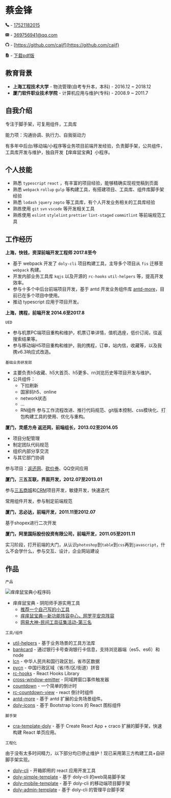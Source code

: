 # 蔡金锋

<svg xmlns="http://www.w3.org/2000/svg" width="12px" height="12px" fill="rgba(51, 51, 51, 1)" viewBox="0 0 16 16" aria-hidden="true" focusable="false"><path fill-rule="evenodd" d="M1.885.511a1.745 1.745 0 0 1 2.61.163L6.29 2.98c.329.423.445.974.315 1.494l-.547 2.19a.678.678 0 0 0 .178.643l2.457 2.457a.678.678 0 0 0 .644.178l2.189-.547a1.745 1.745 0 0 1 1.494.315l2.306 1.794c.829.645.905 1.87.163 2.611l-1.034 1.034c-.74.74-1.846 1.065-2.877.702a18.634 18.634 0 0 1-7.01-4.42 18.634 18.634 0 0 1-4.42-7.009c-.362-1.03-.037-2.137.703-2.877L1.885.511z"></path></svg> - <a href="tel:17521182015">17521182015</a>

<svg xmlns="http://www.w3.org/2000/svg" width="12px" height="12px" fill="rgba(51, 51, 51, 1)" viewBox="0 0 16 16" aria-hidden="true" focusable="false"><path d="M.05 3.555A2 2 0 0 1 2 2h12a2 2 0 0 1 1.95 1.555L8 8.414.05 3.555ZM0 4.697v7.104l5.803-3.558L0 4.697ZM6.761 8.83l-6.57 4.027A2 2 0 0 0 2 14h12a2 2 0 0 0 1.808-1.144l-6.57-4.027L8 9.586l-1.239-.757Zm3.436-.586L16 11.801V4.697l-5.803 3.546Z"></path></svg> - [369756941@qq.com](mailto:369756941@qq.com)

<svg xmlns="http://www.w3.org/2000/svg" width="12px" height="12px" fill="rgba(51, 51, 51, 1)" viewBox="0 0 16 16" aria-hidden="true" focusable="false"><path d="M8 0C3.58 0 0 3.58 0 8c0 3.54 2.29 6.53 5.47 7.59.4.07.55-.17.55-.38 0-.19-.01-.82-.01-1.49-2.01.37-2.53-.49-2.69-.94-.09-.23-.48-.94-.82-1.13-.28-.15-.68-.52-.01-.53.63-.01 1.08.58 1.23.82.72 1.21 1.87.87 2.33.66.07-.52.28-.87.51-1.07-1.78-.2-3.64-.89-3.64-3.95 0-.87.31-1.59.82-2.15-.08-.2-.36-1.02.08-2.12 0 0 .67-.21 2.2.82.64-.18 1.32-.27 2-.27.68 0 1.36.09 2 .27 1.53-1.04 2.2-.82 2.2-.82.44 1.1.16 1.92.08 2.12.51.56.82 1.27.82 2.15 0 3.07-1.87 3.75-3.65 3.95.29.25.54.73.54 1.48 0 1.07-.01 1.93-.01 2.2 0 .21.15.46.55.38A8.012 8.012 0 0 0 16 8c0-4.42-3.58-8-8-8z"></path></svg> - [https://github.com/caijf](https://github.com/caijf)

<svg xmlns="http://www.w3.org/2000/svg" width="12px" height="12px" fill="rgba(51, 51, 51, 1)" viewBox="0 0 16 16" aria-hidden="true" focusable="false"><path d="M5.523 12.424c.14-.082.293-.162.459-.238a7.878 7.878 0 0 1-.45.606c-.28.337-.498.516-.635.572a.266.266 0 0 1-.035.012.282.282 0 0 1-.026-.044c-.056-.11-.054-.216.04-.36.106-.165.319-.354.647-.548zm2.455-1.647c-.119.025-.237.05-.356.078a21.148 21.148 0 0 0 .5-1.05 12.045 12.045 0 0 0 .51.858c-.217.032-.436.07-.654.114zm2.525.939a3.881 3.881 0 0 1-.435-.41c.228.005.434.022.612.054.317.057.466.147.518.209a.095.095 0 0 1 .026.064.436.436 0 0 1-.06.2.307.307 0 0 1-.094.124.107.107 0 0 1-.069.015c-.09-.003-.258-.066-.498-.256zM8.278 6.97c-.04.244-.108.524-.2.829a4.86 4.86 0 0 1-.089-.346c-.076-.353-.087-.63-.046-.822.038-.177.11-.248.196-.283a.517.517 0 0 1 .145-.04c.013.03.028.092.032.198.005.122-.007.277-.038.465z"></path><path fill-rule="evenodd" d="M4 0h5.293A1 1 0 0 1 10 .293L13.707 4a1 1 0 0 1 .293.707V14a2 2 0 0 1-2 2H4a2 2 0 0 1-2-2V2a2 2 0 0 1 2-2zm5.5 1.5v2a1 1 0 0 0 1 1h2l-3-3zM4.165 13.668c.09.18.23.343.438.419.207.075.412.04.58-.03.318-.13.635-.436.926-.786.333-.401.683-.927 1.021-1.51a11.651 11.651 0 0 1 1.997-.406c.3.383.61.713.91.95.28.22.603.403.934.417a.856.856 0 0 0 .51-.138c.155-.101.27-.247.354-.416.09-.181.145-.37.138-.563a.844.844 0 0 0-.2-.518c-.226-.27-.596-.4-.96-.465a5.76 5.76 0 0 0-1.335-.05 10.954 10.954 0 0 1-.98-1.686c.25-.66.437-1.284.52-1.794.036-.218.055-.426.048-.614a1.238 1.238 0 0 0-.127-.538.7.7 0 0 0-.477-.365c-.202-.043-.41 0-.601.077-.377.15-.576.47-.651.823-.073.34-.04.736.046 1.136.088.406.238.848.43 1.295a19.697 19.697 0 0 1-1.062 2.227 7.662 7.662 0 0 0-1.482.645c-.37.22-.699.48-.897.787-.21.326-.275.714-.08 1.103z"></path></svg> - [下载pdf版](http://www.caijinfeng.com/resume/caijinfeng.pdf)

## 教育背景

- **上海工程技术大学** - 物流管理(自考专升本，本科) - 2016.12 ~ 2018.12
- **厦门软件职业技术学院** - 计算机应用与维护(专科) - 2008.9 ~ 2011.7

## 自我介绍

专注于脚手架，可复用组件，工具库

能力项：沟通协调、执行力、自我驱动力

有多年中后台/移动端/小程序等业务项目前端开发经验，负责脚手架，公共组件，工具库开发与维护，独自开发【痒痒鼠宝典】小程序。

## 个人技能

- 熟悉 `typescript` `react` ，有丰富的项目经验，能够精确实现视觉稿到页面
- 熟悉 `webpack` `rollup` `gulp` 等构建工具，有搭建项目、工具库、组件库脚手架经验
- 熟悉 `lodash` `jquery` `zepto` 等工具库，有个人开发业务相关的工具库经验
- 熟练使用 `git` `svn` `vscode` 等开发相关工具
- 熟练使用 `eslint` `stylelint` `prettier` `lint-staged` `commitlint` 等前端规范工具

## 工作经历

**上海，快钱，资深前端开发工程师 2017.8至今**

- 基于 webpack 开发了 `doly-cli` 项目构建工具，主导多个项目从 `fis` 迁移至 `webpack` 构建。
- 开发内部业务工具库 `kqjs` 以及开源的 `rc-hooks` `util-helpers` 等，提高开发效率。
- 参与十多个中后台前端项目开发，基于 antd 开发业务组件库 [antd-more](https://github.com/doly-dev/antd-more)，目前已在多个项目中使用。
- 推动 typescript 应用于项目开发。

**上海，携程，前端开发 2014.6至2017.8**

`UED`

- 参与机票PC端项目重构和维护，机票订单详情，值机选座，低价订阅，往返搜索结果等。
- 参与移动端H5项目重构和维护，我的携程，订单，站内信，收藏等，以及我携v6.3响应式改造。

`基础业务研发部`

- 主要负责h5收藏、h5大首页、h5更多、rn浏览历史等项目开发与维护。
- 公共组件：
	- 下拉刷新
	- 国家码h5、online
	- network状态
	- ...
	- RN组件
参与工作流程改进、推行代码规范、git版本控制、css模块化、打包构建工具的使用、优化与重构。

**厦门，灵感方舟 返还网，前端组长，2013.02至2014.05**

- 项目分配管理
- 制定团队代码规范
- 组织内部分享交流
- 与其它部门协调

参与项目：[返还网](http://www.fanhuan.com/)、[砍价券](http://www.kanjia.com/)、QQ空间应用

**厦门，三五互联，界面开发，2012.07至2013.01**

参与[三五商城](http://mall.35.com/)和[CRM](http://crmdemo.35.com/index/index.aspx)项目开发，敏捷开发，快速迭代

常用组件开发，参与制定前端规范

**厦门，志必达，前端开发，2011.11至2012.07**

基于shopex进行二次开发

**厦门，阿里国际股份投资有限公司，前端开发，2011.05至2011.11**

实习阶段，打开前端的大门，从认识`photoshop`到`table`到`css`再到`javascript`，什么不会学什么，参与交互、设计，企业网站建设

## 作品

`产品`

![痒痒鼠宝典小程序码](http://img.nga.178.com/attachments/mon_201905/28/eyQ5-6yzfK0T3cSsg-84.jpg.thumb.jpg?ynotemdtimestamp=1641911584314)

- 痒痒鼠宝典 - 阴阳师手游实用工具
	- [推荐一个自己写的小工具](https://nga.178.com/read.php?tid=14816720)
	- [痒痒鼠宝典—新功能阵容中心，网罗平安京阵容](https://nga.178.com/read.php?tid=17389628)
	- [网易大神-民间工具征集活动-第三名](https://ds.163.com/user/d046b9f25ff8426385e73b7a82b96c2b/feed/5d64c93d73b051514cb7552d)

`工具/组件`

- [util-helpers](https://www.npmjs.com/package/util-helpers) - 基于业务场景的工具方法库
- [bankcard](https://www.npmjs.com/package/bankcard) - 通过银行卡号查询银行卡信息，支持浏览器端（es5、es6）和node
- [lcn](https://www.npmjs.com/package/lcn) - 中华人民共和国行政区划，省市区数据
- [pycn](https://github.com/caijf/pycn) - 中国行政区域（省/市/区/街道）拼音
- [rc-hooks](https://www.npmjs.com/package/rc-hooks) - React Hooks Library
- [cross-window-emitter](https://www.npmjs.com/package/cross-window-emitter) - 同域跨窗口事件触发器
- [countdown](https://github.com/caijf/countdown) - 一个简单的倒计时
- [rc-countdown-view](https://github.com/caijf/rc-countdown-view) - react 倒计时组件
- [antd-more](https://doly-dev.github.io/antd-more/site/latest/index.html) - 基于 antd 扩展的业务场景组件。
- [doly-icons](https://doly-dev.github.io/doly-icons/latest/index.html) - 基于 Bootstrap Icons 的 React 图标组件

`脚手架`

- [cra-template-doly](https://doly-dev.github.io/cra-template-doly-site/latest/index.html) - 基于 Create React App + craco 扩展的脚手架，快速构建 React 单页应用。

`工程化`

由于没有太多时间精力，以下部分均已停止维护！现已采用第三方构建工具+自研脚手架实现。

- [doly-cli](https://www.npmjs.com/package/doly-cli) - 开箱即用的 react 应用开发工具
- [doly-simple-template](https://github.com/doly-dev/doly-simple-template) - 基于 doly-cli 的web简易脚手架
- [doly-mobile-template](https://github.com/doly-dev/doly-mobile-template) - 基于 doly-cli 的移动端项目脚手架
- [doly-admin-template](https://github.com/doly-dev/doly-admin-template) - 基于 doly-cli 的管理平台脚手架



